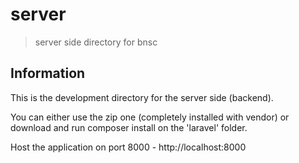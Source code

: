 # server

> server side directory for bnsc

## Information

This is the development directory for the server side (backend).

You can either use the zip one (completely installed with vendor) or download and run composer install on the 'laravel' folder.

Host the application on port 8000 - http://localhost:8000
